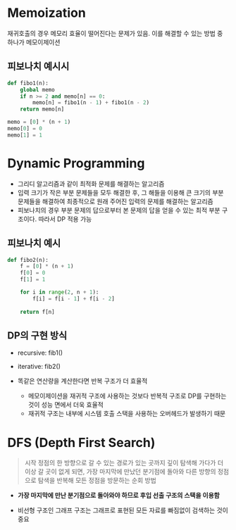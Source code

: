 # Memoization
재귀호출의 경우 메모리 효율이 떨어진다는 문제가 있음. 이를 해결할 수 있는 방법 중 하나가 메모이제이션

## 피보나치 예시시
```python
def fibo1(n):
    global memo
    if n >= 2 and memo[n] == 0:
        memo[n] = fibo1(n - 1) + fibo1(n - 2)
    return memo[n]

memo = [0] * (n + 1)
memo[0] = 0
memo[1] = 1
```

# Dynamic Programming
- 그리디 알고리즘과 같이 최적화 문제를 해결하는 알고리즘
- 입력 크기가 작은 부분 문제들을 모두 해결한 후, 그 해들을 이용해 큰 크기의 부분 문제들을 해결하여 최종적으로 원래 주어진 입력의 문제를 해결하는 알고리즘
- 피보나치의 경우 부분 문제의 답으로부터 본 문제의 답을 얻을 수 있는 최적 부분 구조이다. 따라서 DP 적용 가능


## 피보나치 예시 
```python
def fibo2(n):
    f = [0] * (n + 1)
    f[0] = 0
    f[1] = 1

    for i in range(2, n + 1):
        f[i] = f[i - 1] + f[i - 2]
    
    return f[n]
```

## DP의 구현 방식
- recursive: fib1()
- iterative: fib2()

- 똑같은 연산량을 계산한다면 반복 구조가 더 효율적
    - 메모이제이션을 재귀적 구조에 사용하는 것보다 반복적 구조로 DP를 구현하는 것이 성능 면에서 더욱 효율적
    - 재귀적 구조는 내부에 시스템 호출 스택을 사용하는 오버헤드가 발생하기 때문

# DFS (Depth First Search)

> 시작 정점의 한 방향으로 갈 수 있는 경로가 있는 곳까지 깊이 탐색해 가다가 더 이상 갈 곳이 없게 되면, 가장 마지막에 만났던 분기점에 돌아와 다른 방향의 정점으로 탐색을 반복해 모든 정점을 방문하는 순회 방법

- **가장 마지막에 만난 분기점으로 돌아와야 하므로 후입 선출 구조의 스택을 이용함**

- 비선형 구조인 그래프 구조는 그래프로 표현된 모든 자료를 빠짐없이 검색하는 것이 중요

```python
